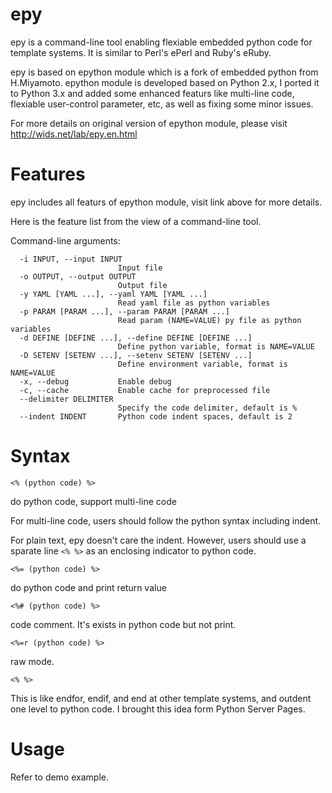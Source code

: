 # epy
epy is a command-line tool enabling flexiable embedded python code for template systems. It is similar to Perl's ePerl and Ruby's eRuby.


epy is based on epython module which is a fork of embedded python from H.Miyamoto. epython module is developed based on Python 2.x, I ported it to Python 3.x and added some enhanced featurs like multi-line code, flexiable user-control parameter, etc, as well as fixing some minor issues.


For more details on original version of epython module, please visit http://wids.net/lab/epy.en.html


# Features
epy includes all featurs of epython module, visit link above for more details.

Here is the feature list from the view of a command-line tool.

Command-line arguments:
```  -h, --help            show this help message and exit
  -i INPUT, --input INPUT
                        Input file
  -o OUTPUT, --output OUTPUT
                        Output file
  -y YAML [YAML ...], --yaml YAML [YAML ...]
                        Read yaml file as python variables
  -p PARAM [PARAM ...], --param PARAM [PARAM ...]
                        Read param (NAME=VALUE) py file as python variables
  -d DEFINE [DEFINE ...], --define DEFINE [DEFINE ...]
                        Define python variable, format is NAME=VALUE
  -D SETENV [SETENV ...], --setenv SETENV [SETENV ...]
                        Define environment variable, format is NAME=VALUE
  -x, --debug           Enable debug
  -c, --cache           Enable cache for preprocessed file
  --delimiter DELIMITER
                        Specify the code delimiter, default is %
  --indent INDENT       Python code indent spaces, default is 2
```

# Syntax
```<% (python code) %>```

do python code, support multi-line code

For multi-line code, users should follow the python syntax including indent.

For plain text, epy doesn't care the indent. However, users should use a sparate line ```<% %>``` as an enclosing indicator to python code.


```<%= (python code) %>```

do python code and print return value


```<%# (python code) %>```

code comment. It's exists in python code but not print.

```<%=r (python code) %>```

raw mode.

```<% %>```

This is like endfor, endif, and end at other template systems, and outdent one level to python code. I brought this idea form Python Server Pages.


# Usage

Refer to demo example.

